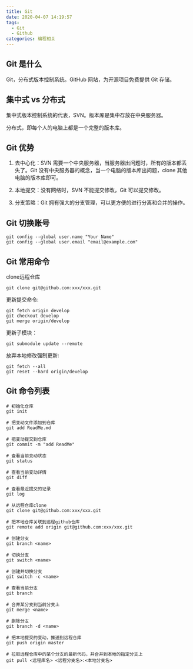 ```yaml
---
title: Git
date: 2020-04-07 14:19:57
tags:
  - Git
  - Github
categories: 编程相关
---
```


## Git 是什么

Git，分布式版本控制系统。GitHub 网站，为开源项目免费提供 Git 存储。

<!--more-->

## 集中式 vs 分布式

集中式版本控制系统的代表，SVN。版本库是集中存放在中央服务器。

分布式，即每个人的电脑上都是一个完整的版本库。

## Git 优势

1. 去中心化：SVN 需要一个中央服务器，当服务器出问题时，所有的版本都丢失了。Git 没有中央服务器的概念，当一个电脑的版本库出问题，clone 其他电脑的版本库即可。

2. 本地提交：没有网络时，SVN 不能提交修改，Git 可以提交修改。

3. 分支策略：Git 拥有强大的分支管理，可以更方便的进行分离和合并的操作。



## Git 切换账号

```shell
git config --global user.name "Your Name"
git config --global user.email "email@example.com"
```

## Git 常用命令

clone远程仓库

```shell
git clone git@github.com:xxx/xxx.git
```


更新提交命令:

```shell
git fetch origin develop
git checkout develop
git merge origin/develop
```

更新子模块：

```shell
git submodule update --remote
```

放弃本地修改强制更新:

```shell
git fetch --all
git reset --hard origin/develop
```

## Git 命令列表

```shell
# 初始化仓库
git init

# 把变动文件添加到仓库
git add ReadMe.md

# 把变动提交到仓库
git commit -m "add ReadMe"

# 查看当前变动状态
git status

# 查看当前变动详情
git diff

# 查看最近提交的记录
git log

# 从远程仓库clone
git clone git@github.com:xxx/xxx.git

# 把本地仓库关联到远程github仓库
git remote add origin git@github.com:xxx/xxx.git

# 创建分支
git branch <name>

# 切换分支
git switch <name>

# 创建并切换分支
git switch -c <name>

# 查看当前分支
git branch

# 合并某分支到当前分支上
git merge <name>

# 删除分支
git branch -d <name>

# 把本地提交的变动，推送到远程仓库
git push origin master

# 拉取远程仓库中的某个分支的最新代码，并合并到本地的指定分支上
git pull <远程库名> <远程分支名>:<本地分支名>
```